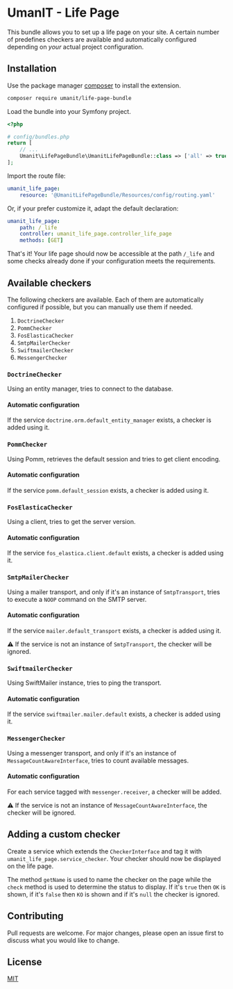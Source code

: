 # UmanIT - Life Page

This bundle allows you to set up a life page on your site. A certain number of predefines checkers are available and
automatically configured depending on _your_ actual project configuration.

## Installation

Use the package manager [composer](https://getcomposer.org/) to install the extension.

```bash
composer require umanit/life-page-bundle
```

Load the bundle into your Symfony project.

```php
<?php

# config/bundles.php
return [
    // ...
    Umanit\LifePageBundle\UmanitLifePageBundle::class => ['all' => true],
];
```

Import the route file:

```yaml
umanit_life_page:
    resource: '@UmanitLifePageBundle/Resources/config/routing.yaml'
```

Or, if your prefer customize it, adapt the default declaration:

```yaml
umanit_life_page:
    path: /_life
    controller: umanit_life_page.controller_life_page
    methods: [GET]
```

That's it! Your life page should now be accessible at the path `/_life` and some checks already done if your
configuration meets the requirements.

## Available checkers

The following checkers are available. Each of them are automatically configured if possible, but you can manually use
them if needed.

1. `DoctrineChecker`
2. `PommChecker`
3. `FosElasticaChecker`
4. `SmtpMailerChecker`
5. `SwiftmailerChecker`
6. `MessengerChecker`

### `DoctrineChecker`

Using an entity manager, tries to connect to the database.

#### Automatic configuration

If the service `doctrine.orm.default_entity_manager` exists, a checker is added using it.

### `PommChecker`

Using Pomm, retrieves the default session and tries to get client encoding.

#### Automatic configuration

If the service `pomm.default_session` exists, a checker is added using it.

### `FosElasticaChecker`

Using a client, tries to get the server version.

#### Automatic configuration

If the service `fos_elastica.client.default` exists, a checker is added using it.

### `SmtpMailerChecker`

Using a mailer transport, and only if it's an instance of `SmtpTransport`, tries to execute a `NOOP` command on the SMTP
server.

#### Automatic configuration

If the service `mailer.default_transport` exists, a checker is added using it.

⚠️ If the service is not an instance of `SmtpTransport`, the checker will be ignored.

### `SwiftmailerChecker`

Using SwiftMailer instance, tries to ping the transport.

#### Automatic configuration

If the service `swiftmailer.mailer.default` exists, a checker is added using it.

### `MessengerChecker`

Using a messenger transport, and only if it's an instance of `MessageCountAwareInterface`, tries to count available
messages.

#### Automatic configuration

For each service tagged with `messenger.receiver`, a checker will be added.

⚠️ If the service is not an instance of `MessageCountAwareInterface`, the checker will be ignored.

## Adding a custom checker

Create a service which extends the `CheckerInterface` and tag it with `umanit_life_page.service_checker`. Your checker
should now be displayed on the life page.

The method `getName` is used to name the checker on the page while the `check` method is used to determine the status to
display. If it's `true` then `OK` is shown, if it's `false` then `KO` is shown and if it's `null` the checker is
ignored.

## Contributing

Pull requests are welcome. For major changes, please open an issue first to discuss what you would like to change.

## License

[MIT](https://choosealicense.com/licenses/mit/)
